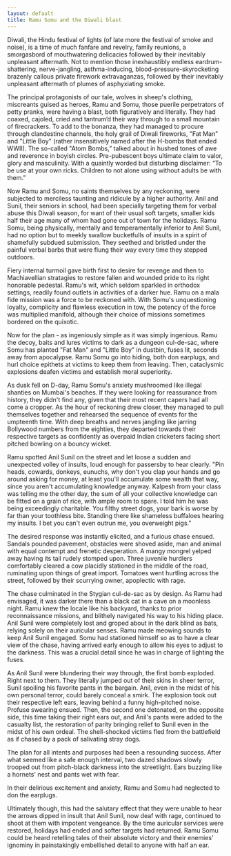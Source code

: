 ```yaml
---
layout: default
title: Ramu Somu and the Diwali blast
---
```


Diwali, the Hindu festival of lights (of late more the festival of smoke and noise), is a time of much fanfare and revelry, family reunions, a smorgasbord of mouthwatering delicacies followed by their inevitably unpleasant aftermath. Not to mention those inexhaustibly endless eardrum-shattering, nerve-jangling, asthma-inducing, blood-pressure-skyrocketing brazenly callous private firework extravaganzas, followed by their inevitably unpleasant aftermath of plumes of asphyxiating smoke.

The principal protagonists of our tale, wolves in sheep's clothing, miscreants guised as heroes, Ramu and Somu, those puerile perpetrators of petty pranks, were having a blast, both figuratively and literally. They had coaxed, cajoled, cried and tantrum’d their way through to a small mountain of firecrackers. To add to the bonanza, they had managed to procure through clandestine channels, the holy grail of Diwali fireworks, "Fat Man" and "Little Boy" (rather insensitively named after the H-bombs that ended WWII). The so-called "Atom Bombs,” talked about in hushed tones of awe and reverence in boyish circles. Pre-pubescent boys ultimate claim to valor, glory and masculinity. With a quaintly worded but disturbing disclaimer: “To be use at your own ricks. Children to not alone using without adults be with them.”

Now Ramu and Somu, no saints themselves by any reckoning, were subjected to merciless taunting and ridicule by a higher authority. Anil and Sunil, their seniors in school, had been specially targeting them for verbal abuse this Diwali season, for want of their usual soft targets, smaller kids half their age many of whom had gone out of town for the holidays. Ramu Somu, being physically, mentally and temperamentally inferior to Anil Sunil, had no option but to meekly swallow bucketfulls of insults in a spirit of shamefully subdued submission. They seethed and bristled under the painful verbal barbs that were flung their way every time they stepped outdoors.

Fiery internal turmoil gave birth first to desire for revenge and then to Machiavellian stratagies to restore fallen and wounded pride to its right honorable pedestal. Ramu's wit, which seldom sparkled in orthodox settings, readily found outlets in activities of a darker hue. Ramu on a mala fide mission was a force to be reckoned with. With Somu's unquestioning loyalty, complicity and flawless execution in tow, the potency of the force was multiplied manifold, although their choice of missions sometimes bordered on the quixotic.

Now for the plan - as ingeniously simple as it was simply ingenious. Ramu the decoy, baits and lures victims to dark as a dungeon cul-de-sac, where Somu has planted "Fat Man" and "Little Boy" in dustbin, fuses lit, seconds away from apocalypse. Ramu Somu go into hiding, both don earplugs, and hurl choice epithets at victims to keep them from leaving. Then, cataclysmic explosions deafen victims and establish moral superiority.

As dusk fell on D-day, Ramu Somu's anxiety mushroomed like illegal shanties on Mumbai's beaches. If they were looking for reassurance from history, they didn't find any, given that their most recent capers had all come a cropper. As the hour of reckoning drew closer, they managed to pull themselves together and rehearsed the sequence of events for the umpteenth time. With deep breaths and nerves jangling like jarring Bollywood numbers from the eighties, they departed towards their respective targets as confidently as overpaid Indian cricketers facing short pitched bowling on a bouncy wicket.

Ramu spotted Anil Sunil on the street and let loose a sudden and unexpected volley of insults, loud enough for passersby to hear clearly. "Pin heads, cowards, donkeys, eunuchs, why don't you clap your hands and go around asking for money, at least you'll accumulate some wealth that way, since you aren't accumulating knowledge anyway. Kalpesh from your class was telling me the other day, the sum of all your collective knowledge can be fitted on a grain of rice, with ample room to spare. I told him he was being exceedingly charitable. You filthy street dogs, your bark is worse by far than your toothless bite. Standing there like shameless buffaloes hearing my insults. I bet you can't even outrun me, you overweight pigs." 

The desired response was instantly elicited, and a furious chase ensued.  Sandals pounded pavement, obstacles were shoved aside, man and animal with equal contempt and frenetic desperation. A mangy mongrel yelped away having its tail rudely stomped upon. Three juvenile hurdlers comfortably cleared a cow placidly stationed in the middle of the road, ruminating upon things of great import. Tomatoes went hurtling across the street, followed by their scurrying owner, apoplectic with rage.

The chase culminated in the Stygian cul-de-sac as by design. As Ramu had envisaged, it was darker there than a black cat in a cave on a moonless night. Ramu knew the locale like his backyard, thanks to prior reconnaissance missions, and blithely navigated his way to his hiding place. Anil Sunil were completely lost and groped about in the dark blind as bats, relying solely on their auricular senses. Ramu made meowing sounds to keep Anil Sunil engaged. Somu had stationed himself so as to have a clear view of the chase, having arrived early enough to allow his eyes to adjust to the darkness. 
This was a crucial detail since he was in charge of lighting the fuses.

As Anil Sunil were blundering their way through, the first bomb exploded. Right next to them. They literally jumped out of their skins in sheer terror, Sunil spoiling his favorite pants in the bargain. Anil, even in the midst of his own personal terror, could barely conceal a smirk. The explosion took out their respective left ears, leaving behind a funny high-pitched noise. Profuse swearing ensued. Then, the second one detonated, on the opposite side, this time taking their right ears out, and Anil's pants were added to the casualty list, the restoration of parity bringing relief to Sunil even in the midst of his own ordeal. The shell-shocked victims fled from the battlefield as if chased by a pack of salivating stray dogs.

The plan for all intents and purposes had been a resounding success. After what seemed like a safe enough interval, two dazed shadows slowly trooped out from pitch-black darkness into the streetlight. Ears buzzing like a hornets' nest and pants wet with fear. 

In their delirious excitement and anxiety, Ramu and Somu had neglected to don the earplugs.

Ultimately though, this had the salutary effect that they were unable to hear the arrows dipped in insult that Anil Sunil, now deaf with rage, continued to shoot at them with impotent vengeance. By the time auricular services were restored, holidays had ended and softer targets had returned. Ramu Somu could be heard retelling tales of their absolute victory and their enemies’ ignominy in painstakingly embellished detail to anyone with half an ear.



